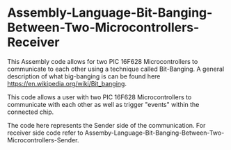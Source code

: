 # Assembly-Language-Bit-Banging-Between-Two-Microcontrollers-Receiver

This Assembly code allows for two PIC 16F628 Microcontrollers to communicate to each other using a technique called Bit-Banging. A general description of what big-banging is can be found here https://en.wikipedia.org/wiki/Bit_banging.

This code allows a user with two PIC 16F628 Microcontrollers to communicate with each other as well as trigger "events" within the connected chip.

The code here represents the Sender side of the communication. For receiver side code refer to Assemby-Language-Bit-Banging-Between-Two-Microcontrollers-Sender.
